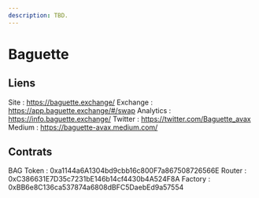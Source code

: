 ```yaml
---
description: TBD.
---
```


# Baguette

## Liens

Site : https://baguette.exchange/
Exchange : https://app.baguette.exchange/#/swap
Analytics : https://info.baguette.exchange/
Twitter : https://twitter.com/Baguette_avax
Medium : https://baguette-avax.medium.com/

## Contrats

BAG Token : 0xa1144a6A1304bd9cbb16c800F7a867508726566E
Router : 0xC386631E7D35c7231bE146b14cf4430b4A524F8A
Factory : 0xBB6e8C136ca537874a6808dBFC5DaebEd9a57554